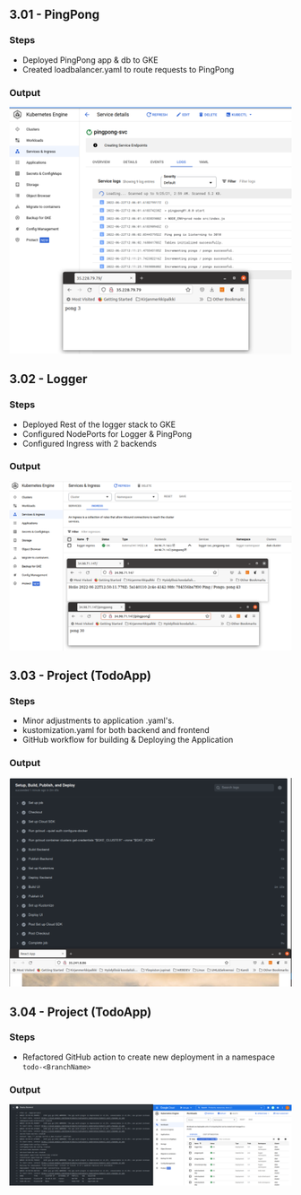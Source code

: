 ## 3.01 - PingPong

### Steps

- Deployed PingPong app & db to GKE
- Created loadbalancer.yaml to route requests to PingPong

### Output

![program output](output_301.png "Deployment")

## 3.02 - Logger

### Steps

- Deployed Rest of the logger stack to GKE
- Configured NodePorts for Logger & PingPong
- Configured Ingress with 2 backends

### Output

![program output](output_302.png "Deployment")

## 3.03 - Project (TodoApp)

### Steps

- Minor adjustments to application .yaml's.
- kustomization.yaml for both backend and frontend
- GitHub workflow for building & Deploying the Application

### Output

![program output](output_303.png "Deployment")

## 3.04 - Project (TodoApp)

### Steps

- Refactored GitHub action to create new deployment in a namespace `todo-<BranchName>`

### Output

![program output](output_304.png "Deployment")